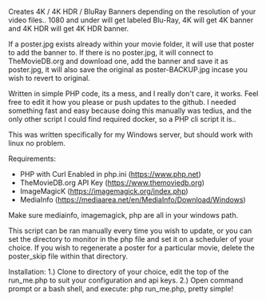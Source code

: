 Creates 4K / 4K HDR / BluRay Banners depending on the resolution of your video files.. 1080 and under will get labeled Blu-Ray, 4K will get 4K banner and 4K HDR will get 4K HDR banner. 

If a poster.jpg exists already within your movie folder, it will use that poster to add the banner to. If there is no poster.jpg, it will connect to TheMovieDB.org and download one, add the banner and save it as poster.jpg, it will also save the original as poster-BACKUP.jpg incase you wish to revert to original.

Written in simple PHP code, its a mess, and I really don't care, it works. Feel free to edit it how you please or push updates to the github. I needed something fast and easy because doing this manually was tedius, and the only other script I could find required docker, so a PHP cli script it is.. 

This was written specifically for my Windows server, but should work with linux no problem.

Requirements:
* PHP with Curl Enabled in php.ini (https://www.php.net)
* TheMovieDB.org API Key (https://www.themoviedb.org)
* ImageMagicK (https://imagemagick.org/index.php)
* MediaInfo (https://mediaarea.net/en/MediaInfo/Download/Windows)

Make sure mediainfo, imagemagick, php are all in your windows path.

This script can be ran manually every time you wish to update, or you can set the directory to monitor in the php file and set it on a scheduler of your choice. If you wish to regenerate a poster for a particular movie, delete the poster_skip file within that directory. 

Installation:
1.) Clone to directory of your choice, edit the top of the run_me.php to suit your configuration and api keys. 
2.) Open command prompt or a bash shell, and execute: php run_me.php, pretty simple!
